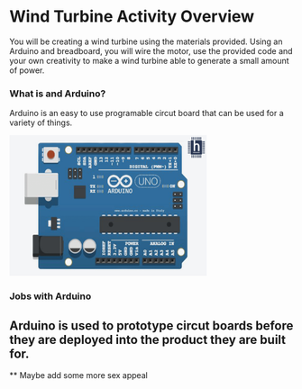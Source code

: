 # Wind Turbine Activity Overview 

You will be creating a wind turbine using the materials provided.
Using an Arduino and breadboard, you will wire the motor, use the provided code and your own creativity to make a wind turbine able to generate a small amount of power.

### What is and Arduino?
Arduino is an easy to use programable circut board that can be used for a variety of things. 

<img src="../images/arduino_uno.png" alt="Arduino" width="350" height="250">

### Jobs with Arduino
Arduino is used to prototype circut boards before they are deployed into the product they are built for.
---
** Maybe add some more sex appeal